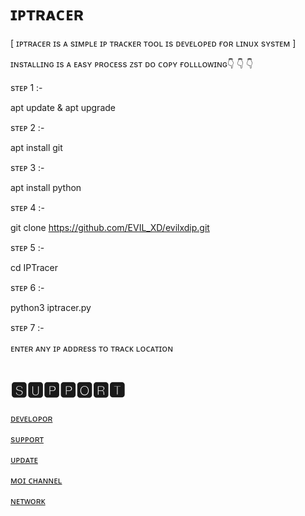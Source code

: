 # ɪᴘᴛʀᴀᴄᴇʀ 

[ ɪᴘᴛʀᴀᴄᴇʀ  ɪs  ᴀ sɪᴍᴘʟᴇ ɪᴘ  ᴛʀᴀᴄᴋᴇʀ  ᴛᴏᴏʟ  ɪs  ᴅᴇᴠᴇʟᴏᴘᴇᴅ  ғᴏʀ  ʟɪɴᴜx  sʏsᴛᴇᴍ  ]

ɪɴsᴛᴀʟʟɪɴɢ  ɪs ᴀ ᴇᴀsʏ ᴘʀᴏᴄᴇss ᴢsᴛ ᴅᴏ ᴄᴏᴘʏ ғᴏʟʟʟᴏᴡɪɴɢ👇 👇 👇

sᴛᴇᴘ 1 :-

apt update & apt upgrade

sᴛᴇᴘ 2 :-

apt install git

sᴛᴇᴘ 3 :- 

apt install python

sᴛᴇᴘ 4 :- 

git clone https://github.com/EVIL_XD/evilxdip.git 

sᴛᴇᴘ 5 :- 

cd IPTracer

sᴛᴇᴘ 6 :- 

python3 iptracer.py

sᴛᴇᴘ 7 :- 

ᴇɴᴛᴇʀ ᴀɴʏ ɪᴘ ᴀᴅᴅʀᴇss ᴛᴏ ᴛʀᴀᴄᴋ  ʟᴏᴄᴀᴛɪᴏɴ

 # 🆂🆄🅿🅿🅾🆁🆃

  [ᴅᴇᴠᴇʟᴏᴘᴏʀ](https://t.me/ALIEN_1104)

  [sᴜᴘᴘᴏʀᴛ](https://t.me/friendshiparea)

  [ᴜᴘᴅᴀᴛᴇ](https://t.me/evilxdbots)

  [ᴍᴏɪ ᴄʜᴀɴɴᴇʟ](https://t.me/kantaapmemes)

 [ɴᴇᴛᴡᴏʀᴋ](https://t.me/evilxdbots)

